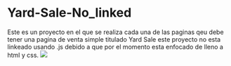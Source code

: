 # Yard-Sale-No_linked
Este es un proyecto en el que se realiza cada una de las paginas qeu debe tener una pagina de venta simple
titulado Yard Sale este proyecto no esta linkeado usando .js debido a que por el momento esta enfocado de lleno
a html y css. 
<img src="'https://repository-images.githubusercontent.com/536761828/ed408804-cbd6-4109-ba4f-d08fd16e4d20'">
